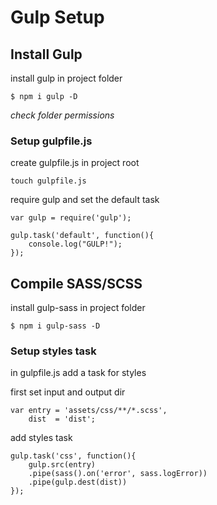 # Gulp Setup

## Install Gulp
install gulp in project folder

`$ npm i gulp -D`

*check folder permissions*

### Setup gulpfile.js
create gulpfile.js in project root

`touch gulpfile.js`

require gulp and set the default task

```
var gulp = require('gulp');

gulp.task('default', function(){
	console.log("GULP!");
});
```

## Compile SASS/SCSS
install gulp-sass in project folder

`$ npm i gulp-sass -D`

### Setup styles task
in gulpfile.js add a task for styles

first set input and output dir
```
var entry = 'assets/css/**/*.scss',
	dist  = 'dist';
```

add styles task
```
gulp.task('css', function(){
	gulp.src(entry)
	.pipe(sass().on('error', sass.logError))
	.pipe(gulp.dest(dist))
});
```

